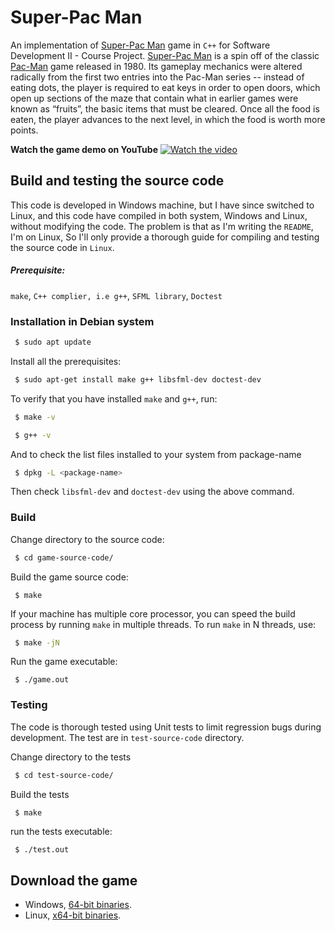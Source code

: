 # Super-Pac Man

An implementation of [Super-Pac Man](https://en.wikipedia.org/wiki/Super_Pac-Man) game in `C++` for Software Development II - Course Project. [Super-Pac Man](https://en.wikipedia.org/wiki/Super_Pac-Man) is a spin off of the classic [Pac-Man](https://en.wikipedia.org/wiki/Pac-Man) game released in 1980. Its gameplay mechanics were altered radically from the first two entries into the Pac-Man series -- instead of eating dots, the player is required to eat keys in order to open doors, which open up sections of the maze that contain what in earlier games were known as “fruits”, the basic items that must be cleared. Once all the food is eaten, the player advances to the next level, in which the food is worth more points.

**Watch the game demo on YouTube**
[![Watch the video](https://img.youtube.com/vi/JrmWflmov2U/sddefault.jpg)](https://youtu.be/JrmWflmov2U)

## Build and testing the source code
This code is developed in Windows machine, but I have since switched to
Linux, and this code have compiled in both system, Windows and Linux, without modifying the code. The problem is that as I'm writing the `README`, I'm on Linux, So I'll only provide a thorough guide for compiling and testing the source code in `Linux`. 

##### Prerequisite:

`make`, `C++ complier, i.e g++`, `SFML library`, `Doctest`

### Installation in Debian system

```bash
 $ sudo apt update
```
Install all the prerequisites:
```bash
 $ sudo apt-get install make g++ libsfml-dev doctest-dev 
```

To verify that you have installed `make` and `g++`, run:
```bash
 $ make -v 
```
```bash
 $ g++ -v
```
And to check the list files installed to your system from package-name
```bash
 $ dpkg -L <package-name>
```
Then check `libsfml-dev` and `doctest-dev` using the above command.

### Build
Change directory to the source code:
```bash
 $ cd game-source-code/
```

Build the game source code:
```
 $ make
```
If your machine has multiple core processor,  you can speed the build process by running `make` in multiple threads. To run `make` in N threads, use:
```bash
 $ make -jN
```
Run the game executable:
```
 $ ./game.out
```

### Testing
The code is thorough tested using Unit tests to 
limit regression bugs during development. The test are in `test-source-code` directory.

Change directory to the tests 
```bash
 $ cd test-source-code/
```

Build the tests
```bash
 $ make
```
run the tests executable:
```
 $ ./test.out
```

## Download the game

- Windows, [64-bit binaries](https://github.com/kaddy120/Super-Pac-Man-game/releases/download/v1.0/super-pac-man-windows.zip).
- Linux, [x64-bit binaries](https://github.com/kaddy120/Super-Pac-Man-game/releases/download/v1.0/super-pac-man-linux.zip).
